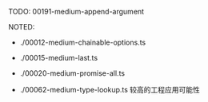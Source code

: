TODO:
    00191-medium-append-argument

NOTED:

- ./00012-medium-chainable-options.ts

- ./00015-medium-last.ts

- ./00020-medium-promise-all.ts

- ./00062-medium-type-lookup.ts 较高的工程应用可能性
